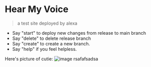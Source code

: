 # Hear My Voice
> a test site deployed by alexa


- Say "start" to deploy new changes from release to main branch
- Say "delete" to delete release branch
- Say "create" to create a new branch.
- Say "help" if you feel helpless.





Here's picture of cutie:
![image](https://user-images.githubusercontent.com/42383989/167301656-7a7fa627-eaee-42c5-a2c5-933da7549a3e.png)
rsafafsadsa
